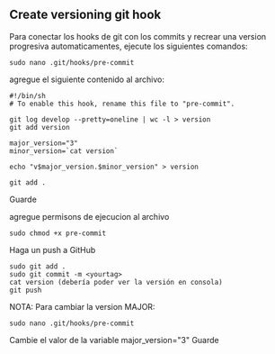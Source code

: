 
## Create versioning git hook

Para conectar los hooks de git con los commits y recrear una version progresiva automaticamentes, ejecute los siguientes comandos:

```
sudo nano .git/hooks/pre-commit
```

agregue el siguiente contenido al archivo:

```
#!/bin/sh
# To enable this hook, rename this file to "pre-commit".

git log develop --pretty=oneline | wc -l > version
git add version

major_version="3"
minor_version=`cat version`

echo "v$major_version.$minor_version" > version

git add .

```

Guarde


agregue permisons de ejecucion al archivo 

```
sudo chmod +x pre-commit
```

Haga un push a GitHub

```
sudo git add .
sudo git commit -m <yourtag>
cat version (debería poder ver la versión en consola)
git push 
```

NOTA: Para cambiar la version MAJOR:

```
sudo nano .git/hooks/pre-commit
```
Cambie el valor de la variable major_version="3"
Guarde

